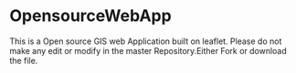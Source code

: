 # OpensourceWebApp
This is a Open source GIS web Application built on leaflet.
Please do not make any edit or modify in the master Repository.Either Fork or download the file.
